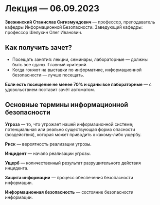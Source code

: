 # Лекция — 06.09.2023

**Звежинский Станислав Сигизмундович** — профессор, преподаватель кафедры Информационной Безопасности.
Заведующий кафедры: профессор Шелухин Олег Иванович.
## Как получить зачет?

* Посещать занятия: лекции, семинары, лабораторные — должны быть все сданы. Главный критерий.
* Когда гоняют на выставки по информатике, информационной безопасности — лучше посещать.

**Если есть посещение не менее 70% и сданы все лабораторные** — с удовольствием поставит зачёт автоматом.
## Основные термины информационной безопасности

**Угроза** — то, что угрожает нашей информационной системе; потенциальная или реально существующая форма опасности (воздействия), которая может приводить к какому-либо ущербу.

**Риск** — вероятность реализации угрозы.

**Инцидент** — начало реализации угрозы.

**Ущерб** — количественный результат разрушительного действия инцидента.

**Защита информации** — процесс обеспечения безопасности информации.

**Информационная безопасность** — состояние безопасности информации.